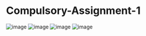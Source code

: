 # Compulsory-Assignment-1
![image](https://github.com/user-attachments/assets/6854732b-97cc-4a1b-a5b2-e2920c1a1dd8)
![image](https://github.com/user-attachments/assets/7f84c5f1-9776-4da0-8a5f-927c9c62d5e9)
![image](https://github.com/user-attachments/assets/523dcb18-1216-4c3c-9882-ff478ba63162)
![image](https://github.com/user-attachments/assets/9a734c80-5760-4295-beca-d3c1726588ab)

